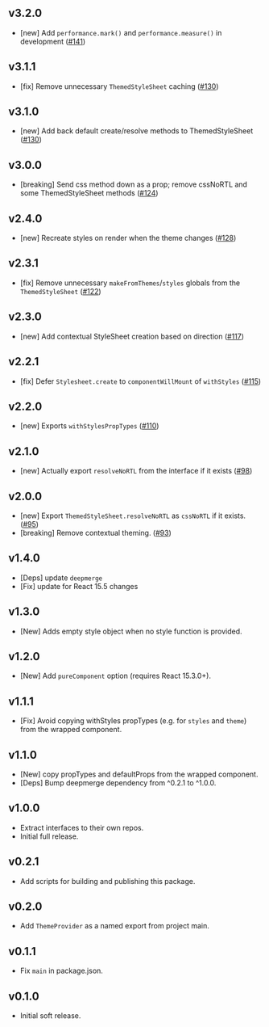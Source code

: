 ## v3.2.0
- [new] Add `performance.mark()` and `performance.measure()` in development ([#141](https://github.com/airbnb/react-with-styles/pull/141))

## v3.1.1
- [fix] Remove unnecessary `ThemedStyleSheet` caching ([#130](https://github.com/airbnb/react-with-styles/pull/135))

## v3.1.0
- [new] Add back default create/resolve methods to ThemedStyleSheet ([#130](https://github.com/airbnb/react-with-styles/pull/130))

## v3.0.0
- [breaking] Send css method down as a prop; remove cssNoRTL and some ThemedStyleSheet methods ([#124](https://github.com/airbnb/react-with-styles/pull/124))

## v2.4.0
- [new] Recreate styles on render when the theme changes ([#128](https://github.com/airbnb/react-with-styles/pull/128))

## v2.3.1
- [fix] Remove unnecessary `makeFromThemes`/`styles` globals from the `ThemedStyleSheet` ([#122](https://github.com/airbnb/react-with-styles/pull/122))

## v2.3.0
- [new] Add contextual StyleSheet creation based on direction ([#117](https://github.com/airbnb/react-with-styles/pull/117))

## v2.2.1
- [fix] Defer `Stylesheet.create` to `componentWillMount` of `withStyles` ([#115](https://github.com/airbnb/react-with-styles/pull/115))

## v2.2.0
- [new] Exports `withStylesPropTypes` ([#110](https://github.com/airbnb/react-with-styles/pull/110))

## v2.1.0
- [new] Actually export `resolveNoRTL` from the interface if it exists ([#98](https://github.com/airbnb/react-with-styles/pull/98))

## v2.0.0
- [new] Export `ThemedStyleSheet.resolveNoRTL` as `cssNoRTL` if it exists. ([#95](https://github.com/airbnb/react-with-styles/pull/95))
- [breaking] Remove contextual theming. ([#93](https://github.com/airbnb/react-with-styles/pull/93))

## v1.4.0

- [Deps] update `deepmerge`
- [Fix] update for React 15.5 changes

## v1.3.0

- [New] Adds empty style object when no style function is provided.

## v1.2.0

- [New] Add `pureComponent` option (requires React 15.3.0+).

## v1.1.1

- [Fix] Avoid copying withStyles propTypes (e.g. for `styles` and `theme`) from the wrapped component.

## v1.1.0

- [New] copy propTypes and defaultProps from the wrapped component.
- [Deps] Bump deepmerge dependency from ^0.2.1 to ^1.0.0.

## v1.0.0

- Extract interfaces to their own repos.
- Initial full release.

## v0.2.1

- Add scripts for building and publishing this package.

## v0.2.0

- Add `ThemeProvider` as a named export from project main.

## v0.1.1

- Fix `main` in package.json.

## v0.1.0

- Initial soft release.
